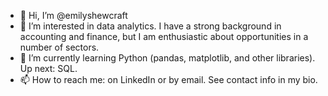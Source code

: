 - 👋 Hi, I’m @emilyshewcraft
- 👀 I’m interested in data analytics. I have a strong background in accounting and finance, but I am enthusiastic about opportunities in a number of sectors.
- 🌱 I’m currently learning Python (pandas, matplotlib, and other libraries). Up next: SQL.
- 📫 How to reach me: on LinkedIn or by email. See contact info in my bio.

<!---
emilyshewcraft/emilyshewcraft is a ✨ special ✨ repository because its `README.md` (this file) appears on your GitHub profile.
You can click the Preview link to take a look at your changes.
--->
